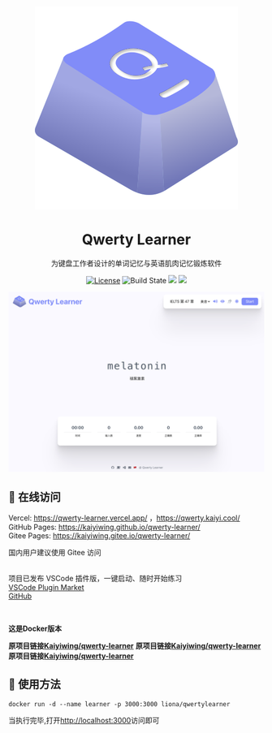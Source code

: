 
<div align=center>
<img  src="./logo.svg"/>
</div>

<h1 align="center">
  Qwerty Learner
</h1>

<p align="center">
  为键盘工作者设计的单词记忆与英语肌肉记忆锻炼软件
</p>

<p align="center">
  <a href="https://github.com/Kaiyiwing/qwerty-learner/blob/master/LICENSE"><img src="https://img.shields.io/github/license/KaiyiWing/qwerty-learner" alt="License"></a>
  <a><img src="https://travis-ci.com/Kaiyiwing/qwerty-learner.svg?branch=master" alt="Build State"></a>
  <a><img src="https://img.shields.io/badge/PRs-welcome-brightgreen.svg"/></a>
  <a><img src="https://img.shields.io/badge/Powered%20by-React-blue"/></a>
</p>

<div align=center>
<img  src="./Screenshot.png"/>
</div>

## 📸 在线访问

Vercel: https://qwerty-learner.vercel.app/ ，https://qwerty.kaiyi.cool/  
GitHub Pages: https://kaiyiwing.github.io/qwerty-learner/  
Gitee Pages: https://kaiyiwing.gitee.io/qwerty-learner/

国内用户建议使用 Gitee 访问
<br/>
<br/>

项目已发布 VSCode 插件版，一键启动、随时开始练习  
[VSCode Plugin Market](https://marketplace.visualstudio.com/items?itemName=Kaiyi.qwerty-learner)  
[GitHub](https://github.com/Kaiyiwing/qwerty-learner-vscode)

<br />


**这是Docker版本**

**原项目链接[Kaiyiwing/qwerty-learner](https://github.com/Kaiyiwing/qwerty-learner)**
**原项目链接[Kaiyiwing/qwerty-learner](https://github.com/Kaiyiwing/qwerty-learner)**
**原项目链接[Kaiyiwing/qwerty-learner](https://github.com/Kaiyiwing/qwerty-learner)**

## 🥢 使用方法

```shell
docker run -d --name learner -p 3000:3000 liona/qwertylearner
```

当执行完毕,打开[http://localhost:3000](http://localhost:3000)访问即可